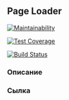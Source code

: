 ## Page Loader
[![Maintainability](https://api.codeclimate.com/v1/badges/9bb2bb3fa58715450339/maintainability)](https://codeclimate.com/github/Lev93/task-manager/maintainability)

[![Test Coverage](https://api.codeclimate.com/v1/badges/9bb2bb3fa58715450339/test_coverage)](https://codeclimate.com/github/Lev93/task-manager/test_coverage)

[![Build Status](https://travis-ci.org/Lev93/task-manager.svg?branch=master)](https://travis-ci.org/Lev93/task-manager)

### Описание


### Сылка
